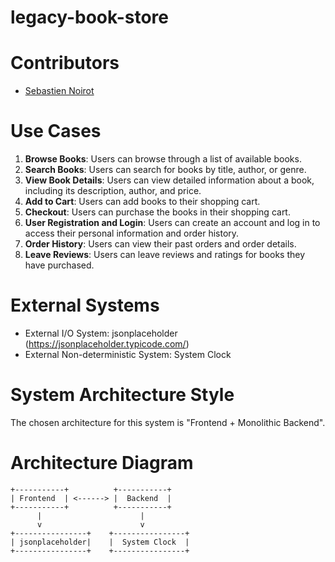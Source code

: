 # legacy-book-store

# Contributors
* [Sebastien Noirot](https://github.com/seb-noirot) 

# Use Cases
1. **Browse Books**: Users can browse through a list of available books.
2. **Search Books**: Users can search for books by title, author, or genre.
3. **View Book Details**: Users can view detailed information about a book, including its description, author, and price.
4. **Add to Cart**: Users can add books to their shopping cart.
5. **Checkout**: Users can purchase the books in their shopping cart.
6. **User Registration and Login**: Users can create an account and log in to access their personal information and order history.
7. **Order History**: Users can view their past orders and order details.
8. **Leave Reviews**: Users can leave reviews and ratings for books they have purchased.

# External Systems
* External I/O System: jsonplaceholder (https://jsonplaceholder.typicode.com/)
* External Non-deterministic System: System Clock

# System Architecture Style
The chosen architecture for this system is "Frontend + Monolithic Backend".

# Architecture Diagram
```
+-----------+          +-----------+
| Frontend  | <------> |  Backend  |
+-----------+          +-----------+
      |                      |
      v                      v
+----------------+    +----------------+
| jsonplaceholder|    |  System Clock  |
+----------------+    +----------------+
```
